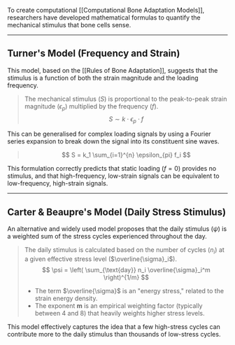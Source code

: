 To create computational [[Computational Bone Adaptation Models]], researchers have developed mathematical formulas to quantify the mechanical stimulus that bone cells sense.

---

## Turner's Model (Frequency and Strain)
This model, based on the [[Rules of Bone Adaptation]], suggests that the stimulus is a function of both the strain magnitude and the loading frequency.

> The mechanical stimulus ($S$) is proportional to the peak-to-peak strain magnitude ($\epsilon_p$) multiplied by the frequency ($f$).
> $$ S \sim k \cdot \epsilon_p \cdot f $$

This can be generalised for complex loading signals by using a Fourier series expansion to break down the signal into its constituent sine waves.
> $$ S = k_1 \sum_{i=1}^{n} \epsilon_{pi} f_i $$

This formulation correctly predicts that static loading ($f=0$) provides no stimulus, and that high-frequency, low-strain signals can be equivalent to low-frequency, high-strain signals.

---

## Carter & Beaupre's Model (Daily Stress Stimulus)
An alternative and widely used model proposes that the daily stimulus ($\psi$) is a weighted sum of the stress cycles experienced throughout the day.

> The daily stimulus is calculated based on the number of cycles ($n_i$) at a given effective stress level ($\overline{\sigma}_i$).
> $$ \psi = \left( \sum_{\text{day}} n_i \overline{\sigma}_i^m \right)^{1/m} $$
> - The term $\overline{\sigma}$ is an "energy stress," related to the strain energy density.
> - The exponent **m** is an empirical weighting factor (typically between 4 and 8) that heavily weights higher stress levels.

This model effectively captures the idea that a few high-stress cycles can contribute more to the daily stimulus than thousands of low-stress cycles.